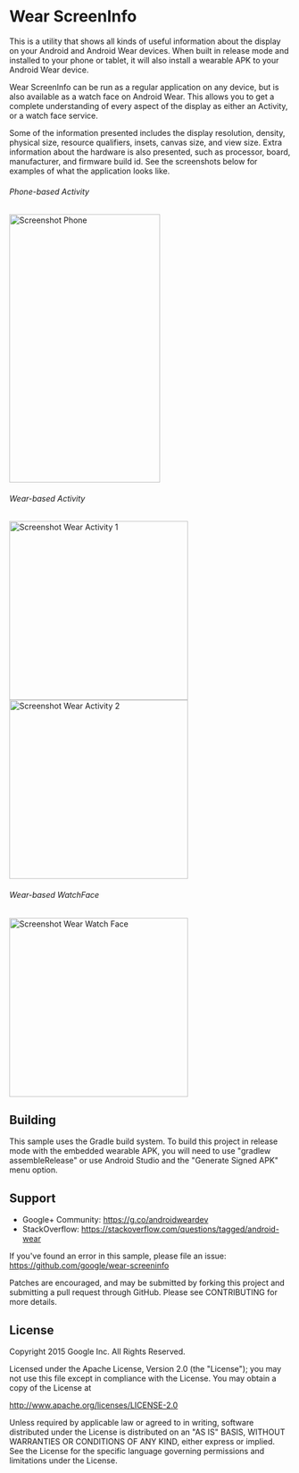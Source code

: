 Wear ScreenInfo
===============

This is a utility that shows all kinds of useful information about the
display on your Android and Android Wear devices. When built in release mode
and installed to your phone or tablet, it will also install a wearable APK
to your Android Wear device.

Wear ScreenInfo can be run as a regular application on any device, but is
also available as a watch face on Android Wear. This allows you to get a
complete understanding of every aspect of the display as either an Activity,
or a watch face service.

Some of the information presented includes the display resolution, density,
physical size, resource qualifiers, insets, canvas size, and view size. Extra
information about the hardware is also presented, such as processor, board,
manufacturer, and firmware build id. See the screenshots below for examples
of what the application looks like.



###### Phone-based Activity
<img src="screenshots/phone.png" width="270" height="480" alt="Screenshot Phone"/>

###### Wear-based Activity
<img src="screenshots/round-activity-1.png" width="320" height="320" alt="Screenshot Wear Activity 1"/>
<img src="screenshots/round-activity-2.png" width="320" height="320" alt="Screenshot Wear Activity 2"/>

###### Wear-based WatchFace
<img src="screenshots/round-watchface.png" width="320" height="320" alt="Screenshot Wear Watch Face"/>



Building
--------

This sample uses the Gradle build system. To build this project in release
mode with the embedded wearable APK, you will need to use
"gradlew assembleRelease" or use Android Studio and the "Generate Signed APK"
menu option.



Support
-------

- Google+ Community: https://g.co/androidweardev
- StackOverflow: https://stackoverflow.com/questions/tagged/android-wear

If you've found an error in this sample, please file an issue:
https://github.com/google/wear-screeninfo

Patches are encouraged, and may be submitted by forking this project and
submitting a pull request through GitHub. Please see CONTRIBUTING for more
details.



License
-------

Copyright 2015 Google Inc. All Rights Reserved.

Licensed under the Apache License, Version 2.0 (the "License");
you may not use this file except in compliance with the License.
You may obtain a copy of the License at

http://www.apache.org/licenses/LICENSE-2.0

Unless required by applicable law or agreed to in writing, software
distributed under the License is distributed on an "AS IS" BASIS,
WITHOUT WARRANTIES OR CONDITIONS OF ANY KIND, either express or implied.
See the License for the specific language governing permissions and
limitations under the License.
